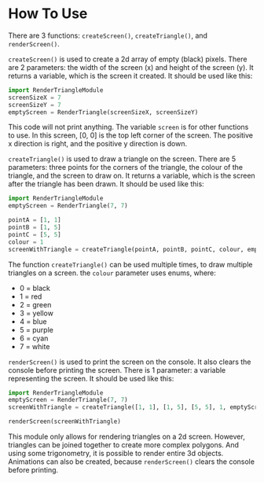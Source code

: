# How To Use
There are 3 functions: ```createScreen()```, ```createTriangle()```, and ```renderScreen()```.

```createScreen()``` is used to create a 2d array of empty (black) pixels. There are 2 parameters: the width of the screen (x) and height of the screen (y). It returns a variable, which is the screen it created. It should be used like this:
``` python
import RenderTriangleModule
screenSizeX = 7
screenSizeY = 7
emptyScreen = RenderTriangle(screenSizeX, screenSizeY)
```
This code will not print anything. The variable ```screen``` is for other functions to use. In this screen, [0, 0] is the top left corner of the screen. The positive x direction is right, and the positive y direction is down.

```createTriangle()``` is used to draw a triangle on the screen. There are 5 parameters: three points for the corners of the triangle, the colour of the triangle, and the screen to draw on. It returns a variable, which is the screen after the triangle has been drawn. It should be used like this:
``` python
import RenderTriangleModule
emptyScreen = RenderTriangle(7, 7)

pointA = [1, 1]
pointB = [1, 5]
pointC = [5, 5]
colour = 1
screenWithTriangle = createTriangle(pointA, pointB, pointC, colour, emptyScreen)
```
The function ```createTriangle()``` can be used multiple times, to draw multiple triangles on a screen. the ```colour``` parameter uses enums, where:

- 0 = black
- 1 = red
- 2 = green
- 3 = yellow
- 4 = blue
- 5 = purple
- 6 = cyan
- 7 = white

```renderScreen()``` is used to print the screen on the console. It also clears the console before printing the screen. There is 1 parameter: a variable representing the screen. It should be used like this:
``` python
import RenderTriangleModule
emptyScreen = RenderTriangle(7, 7)
screenWithTriangle = createTriangle([1, 1], [1, 5], [5, 5], 1, emptyScreen)

renderScreen(screenWithTriangle)
```
This module only allows for rendering triangles on a 2d screen. However, triangles can be joined together to create more complex polygons. And using some trigonometry, it is possible to render entire 3d objects. Animations can also be created, because ```renderScreen()``` clears the console before printing.

